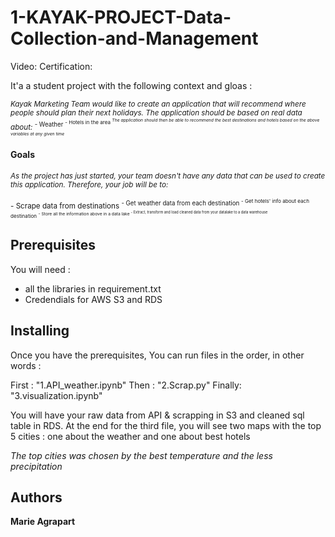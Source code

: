 # 1-KAYAK-PROJECT-Data-Collection-and-Management

Video:
Certification:

It'a a student project with the following context and gloas : 

<sup> *Kayak Marketing Team would like to create an application that will recommend where people should plan their next holidays. The application should be based on real data about:*
<sup> - Weather
<sup> - Hotels in the area
<sup>*The application should then be able to recommend the best destinations and hotels based on the above variables at any given time*

#### Goals 
<sup>*As the project has just started, your team doesn't have any data that can be used to create this application. Therefore, your job will be to:*

<sup>- Scrape data from destinations
<sup>- Get weather data from each destination
<sup>- Get hotels' info about each destination
<sup>- Store all the information above in a data lake
<sup>- Extract, transform and load cleaned data from your datalake to a data warehouse 
</sup>

## Prerequisites

You will need : 
- all the libraries in requirement.txt 
- Credendials for AWS S3 and RDS 

## Installing

Once you have the prerequisites, 
You can run files in the order, in other words : 

First : 
"1.API_weather.ipynb"
Then :
"2.Scrap.py"
Finally: 
"3.visualization.ipynb"

You will have your raw data from API & scrapping in S3 and cleaned sql table in RDS. 
At the end for the third file, you will see two maps with the top 5 cities : one about the weather and one about best hotels

*The top cities was chosen by the best temperature and the less precipitation* 

## Authors

**Marie Agrapart** 

